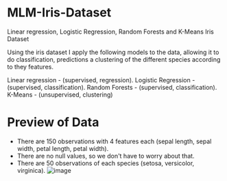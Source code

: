 # MLM-Iris-Dataset
Linear regression, Logistic Regression, Random Forests and K-Means Iris Dataset


Using the iris dataset I apply the following models to the data, allowing it to do classification, predictions a clustering of the different species according to they features.

Linear regression - (supervised, regression).
Logistic Regression - (supervised, classification).
Random Forests  - (supervised, classification).
K-Means - (unsupervised, clustering)



# **Preview of Data**

- There are 150 observations with 4 features each (sepal length, sepal width, petal length, petal width).
- There are no null values, so we don't have to worry about that.
- There are 50 observations of each species (setosa, versicolor, virginica).
![image](https://user-images.githubusercontent.com/63481919/154374661-1e12ade8-5360-4193-a4b9-92d1c28a3e06.png)
